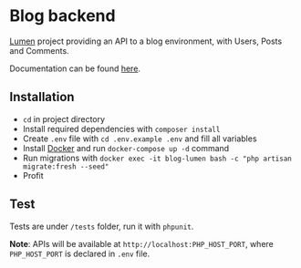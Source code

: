 # Blog backend
[Lumen](https://lumen.laravel.com/) project providing an API to a blog environment, with Users, Posts and Comments.

Documentation can be found [here](https://blog-aronnebrivio.restlet.io).

## Installation
- `cd` in project directory
- Install required dependencies with `composer install`
- Create `.env` file with `cd .env.example .env` and fill all variables
- Install [Docker](https://www.docker.com/) and run `docker-compose up -d` command
- Run migrations with `docker exec -it blog-lumen bash -c "php artisan migrate:fresh --seed"`
- Profit

## Test
Tests are under `/tests` folder, run it with `phpunit`.

**Note**: APIs will be available at `http://localhost:PHP_HOST_PORT`, where `PHP_HOST_PORT` is declared in `.env` file.
